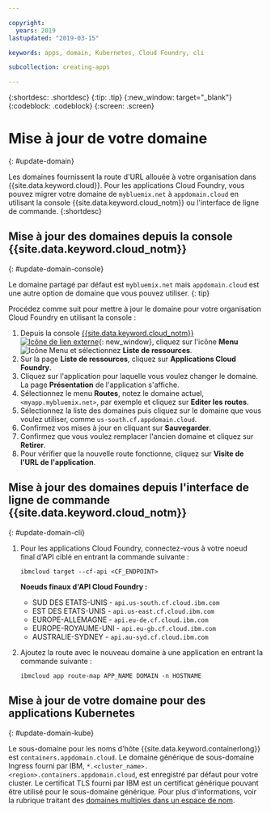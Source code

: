 ```yaml
---

copyright:
  years: 2019
lastupdated: "2019-03-15"

keywords: apps, domain, Kubernetes, Cloud Foundry, cli

subcollection: creating-apps

---
```


{:shortdesc: .shortdesc}
{:tip: .tip}
{:new_window: target="_blank"}
{:codeblock: .codeblock}
{:screen: .screen}

# Mise à jour de votre domaine
{: #update-domain}

Les domaines fournissent la route d'URL allouée à votre organisation dans {{site.data.keyword.cloud}}. Pour les applications Cloud Foundry, vous pouvez migrer votre domaine de `mybluemix.net` à `appdomain.cloud` en utilisant la console {{site.data.keyword.cloud_notm}} ou l'interface de ligne de commande.
{:shortdesc}

## Mise à jour des domaines depuis la console {{site.data.keyword.cloud_notm}}
{: #update-domain-console}

Le domaine partagé par défaut est `mybluemix.net` mais `appdomain.cloud` est une autre option de domaine que vous pouvez utiliser.
{: tip}

Procédez comme suit pour mettre à jour le domaine pour votre organisation Cloud Foundry en utilisant la console :

1. Depuis la console [{{site.data.keyword.cloud_notm}} ![Icône de lien externe](../icons/launch-glyph.svg "Icône de lien externe")](https://{DomainName}){: new_window}, cliquez sur l'icône **Menu** ![Icône Menu](../icons/icon_hamburger.svg) et sélectionnez **Liste de ressources**.
2. Sur la page **Liste de ressources**, cliquez sur **Applications Cloud Foundry**.
3. Cliquez sur l'application pour laquelle vous voulez changer le domaine. La page **Présentation** de l'application s'affiche.
4. Sélectionnez le menu **Routes**, notez le domaine actuel, `<myapp.mybluemix.net>`, par exemple et cliquez sur **Editer les routes**.
5. Sélectionnez la liste des domaines puis cliquez sur le domaine que vous voulez utiliser, comme `us-south.cf.appdomain.cloud`.
6. Confirmez vos mises à jour en cliquant sur **Sauvegarder**.
7. Confirmez que vous voulez remplacer l'ancien domaine et cliquez sur **Retirer**.
8. Pour vérifier que la nouvelle route fonctionne, cliquez sur **Visite de l'URL de l'application**.

## Mise à jour des domaines depuis l'interface de ligne de commande {{site.data.keyword.cloud_notm}}
{: #update-domain-cli}

1. Pour les applications Cloud Foundry, connectez-vous à votre noeud final d'API ciblé en entrant la commande suivante :
   ```
   ibmcloud target --cf-api <CF_ENDPOINT>
   ```
   
   **Noeuds finaux d'API Cloud Foundry :**
   * SUD DES ETATS-UNIS - `api.us-south.cf.cloud.ibm.com`
   * EST DES ETATS-UNIS - `api.us-east.cf.cloud.ibm.com`
   * EUROPE-ALLEMAGNE - `api.eu-de.cf.cloud.ibm.com`
   * EUROPE-ROYAUME-UNI - `api.eu-gb.cf.cloud.ibm.com`
   * AUSTRALIE-SYDNEY - `api.au-syd.cf.cloud.ibm.com`

2. Ajoutez la route avec le nouveau domaine à une application en entrant la commande suivante :
   ```
   ibmcloud app route-map APP_NAME DOMAIN -n HOSTNAME
   ```

## Mise à jour de votre domaine pour des applications Kubernetes
{: #update-domain-kube}

Le sous-domaine pour les noms d'hôte {{site.data.keyword.containerlong}} est `containers.appdomain.cloud`. Le domaine générique de sous-domaine Ingress fourni par IBM, `*.<cluster_name>.<region>.containers.appdomain.cloud`, est enregistré par défaut pour votre cluster. Le certificat TLS fourni par IBM est un certificat générique pouvant être utilisé pour le sous-domaine générique. Pour plus d'informations, voir la rubrique traitant des [domaines multiples dans un espace de nom](/docs/containers?topic=containers-ingress#multi-domains).
